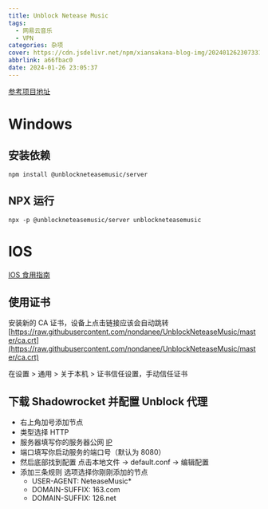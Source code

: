 ```yaml
---
title: Unblock Netease Music
tags:
  - 网易云音乐
  - VPN
categories: 杂项
cover: https://cdn.jsdelivr.net/npm/xiansakana-blog-img/202401262307331.jpg
abbrlink: a66fbac0
date: 2024-01-26 23:05:37
---
```


[参考项目地址](https://github.com/UnblockNeteaseMusic)

# Windows

## 安装依赖

```
npm install @unblockneteasemusic/server
```

## NPX 运行

```
npx -p @unblockneteasemusic/server unblockneteasemusic
```

# IOS

[IOS 食用指南](https://github.com/nondanee/UnblockNeteaseMusic/issues/65)

## 使用证书

安装新的 CA 证书，设备上点击链接应该会自动跳转[https://raw.githubusercontent.com/nondanee/UnblockNeteaseMusic/master/ca.crt](https://raw.githubusercontent.com/nondanee/UnblockNeteaseMusic/master/ca.crt)

在设置 > 通用 > 关于本机 > 证书信任设置，手动信任证书

## 下载 Shadowrocket 并配置 Unblock 代理

- 右上角加号添加节点
- 类型选择 HTTP
- 服务器填写你的服务器公网 [IP](https://ip.cn/)
- 端口填写你启动服务的端口号（默认为 8080）
- 然后底部找到配置 点击本地文件 -> default.conf -> 编辑配置
- 添加三条规则 选项选择你刚刚添加的节点
  - USER-AGENT: NeteaseMusic\*
  - DOMAIN-SUFFIX: 163.com
  - DOMAIN-SUFFIX: 126.net
